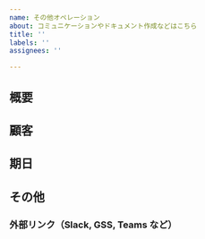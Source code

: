 ```yaml
---
name: その他オペレーション
about: コミュニケーションやドキュメント作成などはこちら
title: ''
labels: ''
assignees: ''

---
```


## 概要


## 顧客


## 期日


## その他
### 外部リンク（Slack, GSS, Teams など）
